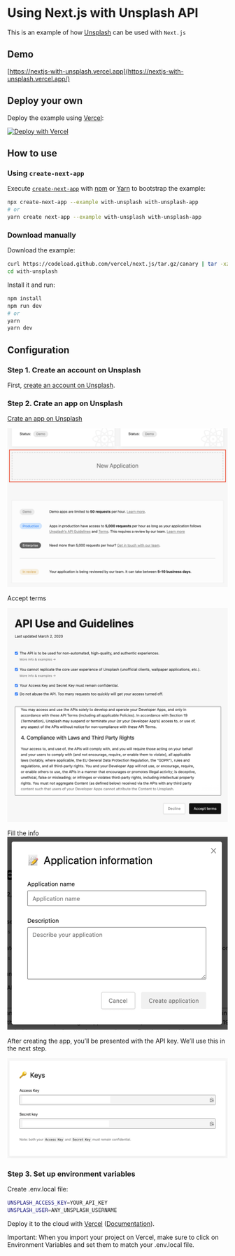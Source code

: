 # Using Next.js with Unsplash API

This is an example of how [Unsplash](https://unsplash.com/) can be used with `Next.js`

## Demo

[https://nextjs-with-unsplash.vercel.app](https://nextjs-with-unsplash.vercel.app/)

## Deploy your own

Deploy the example using [Vercel](https://vercel.com/now):

[![Deploy with Vercel](https://vercel.com/button)](https://vercel.com/import/project?template=https://github.com/vercel/next.js/tree/canary/examples/with-unsplash)

## How to use

### Using `create-next-app`

Execute [`create-next-app`](https://github.com/vercel/next.js/tree/canary/packages/create-next-app) with [npm](https://docs.npmjs.com/cli/init) or [Yarn](https://yarnpkg.com/lang/en/docs/cli/create/) to bootstrap the example:

```bash
npx create-next-app --example with-unsplash with-unsplash-app
# or
yarn create next-app --example with-unsplash with-unsplash-app
```

### Download manually

Download the example:

```bash
curl https://codeload.github.com/vercel/next.js/tar.gz/canary | tar -xz --strip=2 next.js-canary/examples/with-unsplash
cd with-unsplash
```

Install it and run:

```bash
npm install
npm run dev
# or
yarn
yarn dev
```

## Configuration

### Step 1. Create an account on Unsplash

First, [create an account on Unsplash](https://unsplash.com/).

### Step 2. Crate an app on Unsplash

[Crate an app on Unsplash](https://unsplash.com/oauth/applications/new)

![create an account on Unsplash](./docs/create-app-1.png)

Accept terms

![create an account on Unsplash](./docs/create-app-2.png)

Fill the info
![create an account on Unsplash](./docs/create-app-3.png)

After creating the app, you’ll be presented with the API key. We’ll use this in the next step.

![api keys](./docs/api-keys.png)

### Step 3. Set up environment variables

Create .env.local file:

```bash
UNSPLASH_ACCESS_KEY=YOUR_API_KEY
UNSPLASH_USER=ANY_UNSPLASH_USERNAME
```

Deploy it to the cloud with [Vercel](https://vercel.com/import?filter=next.js&utm_source=github&utm_medium=readme&utm_campaign=next-example) ([Documentation](https://nextjs.org/docs/deployment)).

Important: When you import your project on Vercel, make sure to click on Environment Variables and set them to match your .env.local file.
